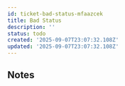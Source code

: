 ```yaml
---
id: ticket-bad-status-mfaazcek
title: Bad Status
description: ''
status: todo
created: '2025-09-07T23:07:32.108Z'
updated: '2025-09-07T23:07:32.108Z'
---
```


## Notes
